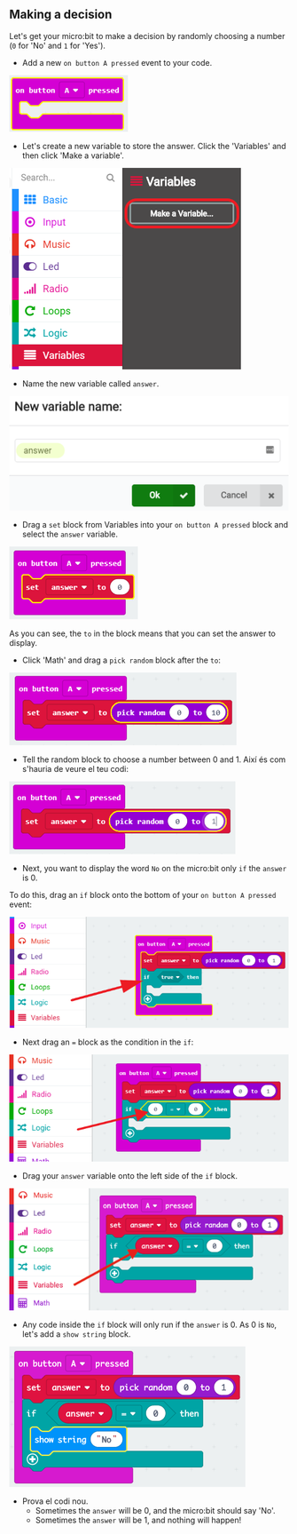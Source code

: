 ## Making a decision

Let's get your micro:bit to make a decision by randomly choosing a number (`0` for 'No' and `1` for 'Yes').

+ Add a new `on button A pressed` event to your code.

![captura de pantalla](images/fortune-on-a-pressed.png)

+ Let's create a new variable to store the answer. Click the 'Variables' and then click 'Make a variable'.

![captura de pantalla](images/fortune-variables.png)

+ Name the new variable called `answer`.

![captura de pantalla](images/fortune-answer.png)

+ Drag a `set` block from Variables into your `on button A pressed` block and select the `answer` variable.

![screenshot](images/fortune-set.png)

As you can see, the `to` in the block means that you can set the answer to display.

+ Click 'Math' and drag a `pick random` block after the `to`:

![captura de pantalla](images/fortune-random.png)

+ Tell the random block to choose a number between 0 and 1. Així és com s'hauria de veure el teu codi:

![captura de pantalla](images/fortune-random-1.png)

+ Next, you want to display the word `No` on the micro:bit only `if` the `answer` is 0.

To do this, drag an `if` block onto the bottom of your `on button A pressed` event:

![captura de pantalla](images/fortune-if.png)

+ Next drag an `=` block as the condition in the `if`:

![captura de pantalla](images/fortune-equals.png)

+ Drag your `answer` variable onto the left side of the `if` block.

![captura de pantalla](images/fortune-if-finished.png)

+ Any code inside the `if` block will only run if the `answer` is 0. As 0 is `No`, let's add a `show string` block.

![captura de pantalla](images/fortune-no.png)

+ Prova el codi nou. 
    + Sometimes the `answer` will be 0, and the micro:bit should say 'No'.
    + Sometimes the `answer` will be 1, and nothing will happen!